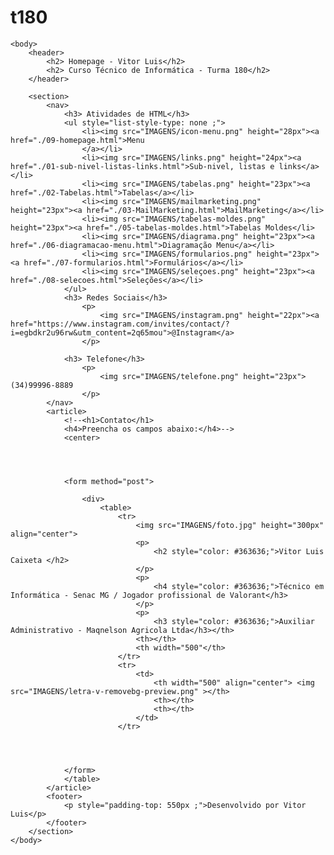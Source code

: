 # t180

<!DOCtype html>	
<html lang="pt-br">
	<head>
		<title>Homepage</title>
		<meta charset="UTF-8">
		<meta name"viewport" content="width=device-width initial-scale=1"><!-- Conceito de tabelles e css também fica com o layout mais semantico também.-->
		<link rel="stylesheet" type="text/css" href="./CSS/style.css">
	</head>

	<body>
		<header>
			<h2> Homepage - Vitor Luis</h2>
			<h2> Curso Técnico de Informática - Turma 180</h2>
		</header>

		<section>
			<nav>
				<h3> Atividades de HTML</h3>
				<ul style="list-style-type: none ;">		
					<li><img src="IMAGENS/icon-menu.png" height="28px"><a href="./09-homepage.html">Menu
					</a></li>
					<li><img src="IMAGENS/links.png" height="24px"><a href="./01-sub-nivel-listas-links.html">Sub-nivel, listas e links</a></li>
					<li><img src="IMAGENS/tabelas.png" height="23px"><a href="./02-Tabelas.html">Tabelas</a></li>
					<li><img src="IMAGENS/mailmarketing.png" height="23px"><a href="./03-MailMarketing.html">MailMarketing</a></li>
					<li><img src="IMAGENS/tabelas-moldes.png" height="23px"><a href="./05-tabelas-moldes.html">Tabelas Moldes</li>
					<li><img src="IMAGENS/diagrama.png" height="23px"><a href="./06-diagramacao-menu.html">Diagramação Menu</a></li>
					<li><img src="IMAGENS/formularios.png" height="23px"><a href="./07-formularios.html">Formulários</a></li>
					<li><img src="IMAGENS/seleçoes.png" height="23px"><a href="./08-selecoes.html">Seleções</a></li>
				</ul>
				<h3> Redes Sociais</h3>
					<p>
						<img src="IMAGENS/instagram.png" height="22px"><a href="https://www.instagram.com/invites/contact/?i=egbdkr2u96rw&utm_content=2q65mou">@Instagram</a>
					</p>

				<h3> Telefone</h3>
					<p>
						<img src="IMAGENS/telefone.png" height="23px">(34)99996-8889
					</p>
			</nav>
			<article>
				<!--<h1>Contato</h1>
				<h4>Preencha os campos abaixo:</h4>-->
				<center>
				
				
			

				<form method="post">
					
					<div>
						<table>
							<tr>
								<img src="IMAGENS/foto.jpg" height="300px" align="center">
								<p>
									<h2 style="color: #363636;">Vitor Luis Caixeta </h2>
								</p>
								<p>
									<h4 style="color: #363636;">Técnico em Informática - Senac MG / Jogador profissional de Valorant</h3>
								</p>
								<p>
									<h3 style="color: #363636;">Auxiliar Administrativo - Maqnelson Agricola Ltda</h3></th>
								<th></th>
								<th width="500"</th>
							</tr>
							<tr>
								<td>
									<th width="500" align="center"> <img src="IMAGENS/letra-v-removebg-preview.png" ></th>
									<th></th>
									<th></th>
								</td>
							</tr>

						
						
					
				</form>
				</table>
			</article>	
			<footer>
				<p style="padding-top: 550px ;">Desenvolvido por Vitor Luis</p>
			</footer>
		</section>
	</body>
</html>
